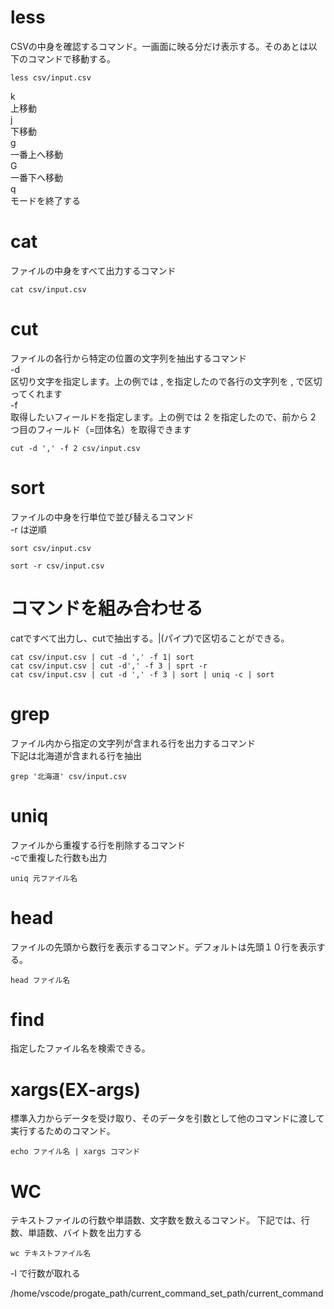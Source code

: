 # less
CSVの中身を確認するコマンド。一画面に映る分だけ表示する。そのあとは以下のコマンドで移動する。
```
less csv/input.csv
```
k  
上移動  
j  
下移動  
g  
一番上へ移動  
G  
一番下へ移動  
q  
モードを終了する  
# cat
ファイルの中身をすべて出力するコマンド
```
cat csv/input.csv
```
# cut
ファイルの各行から特定の位置の文字列を抽出するコマンド  
-d  
区切り文字を指定します。上の例では , を指定したので各行の文字列を , で区切ってくれます  
-f  
取得したいフィールドを指定します。上の例では 2 を指定したので、前から 2 つ目のフィールド（=団体名）を取得できます  
```
cut -d ',' -f 2 csv/input.csv
```
# sort
ファイルの中身を行単位で並び替えるコマンド  
-r は逆順  
```
sort csv/input.csv
```
```
sort -r csv/input.csv
```
# コマンドを組み合わせる
catですべて出力し、cutで抽出する。|(パイプ)で区切ることができる。
```
cat csv/input.csv | cut -d ',' -f 1| sort
cat csv/input.csv | cut -d',' -f 3 | sprt -r
cat csv/input.csv | cut -d ',' -f 3 | sort | uniq -c | sort
```
# grep
ファイル内から指定の文字列が含まれる行を出力するコマンド  
下記は北海道が含まれる行を抽出
```
grep '北海道' csv/input.csv
```
# uniq
ファイルから重複する行を削除するコマンド  
-cで重複した行数も出力
```
uniq 元ファイル名
```
# head
ファイルの先頭から数行を表示するコマンド。デフォルトは先頭１０行を表示する。
```
head ファイル名
```
# find
指定したファイル名を検索できる。

# xargs(EX-args)
標準入力からデータを受け取り、そのデータを引数として他のコマンドに渡して実行するためのコマンド。
```
echo ファイル名 | xargs コマンド
```
# WC
テキストファイルの行数や単語数、文字数を数えるコマンド。
下記では、行数、単語数、バイト数を出力する
```
wc テキストファイル名
```
-l で行数が取れる


/home/vscode/progate_path/current_command_set_path/current_command
